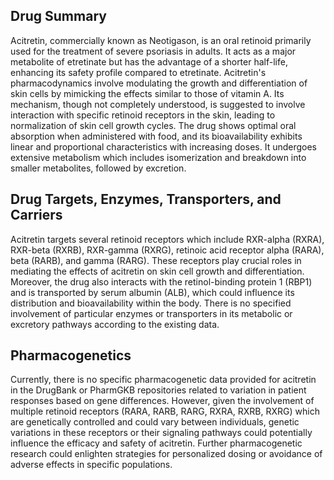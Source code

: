 ## Drug Summary
Acitretin, commercially known as Neotigason, is an oral retinoid primarily used for the treatment of severe psoriasis in adults. It acts as a major metabolite of etretinate but has the advantage of a shorter half-life, enhancing its safety profile compared to etretinate. Acitretin's pharmacodynamics involve modulating the growth and differentiation of skin cells by mimicking the effects similar to those of vitamin A. Its mechanism, though not completely understood, is suggested to involve interaction with specific retinoid receptors in the skin, leading to normalization of skin cell growth cycles. The drug shows optimal oral absorption when administered with food, and its bioavailability exhibits linear and proportional characteristics with increasing doses. It undergoes extensive metabolism which includes isomerization and breakdown into smaller metabolites, followed by excretion.

## Drug Targets, Enzymes, Transporters, and Carriers
Acitretin targets several retinoid receptors which include RXR-alpha (RXRA), RXR-beta (RXRB), RXR-gamma (RXRG), retinoic acid receptor alpha (RARA), beta (RARB), and gamma (RARG). These receptors play crucial roles in mediating the effects of acitretin on skin cell growth and differentiation. Moreover, the drug also interacts with the retinol-binding protein 1 (RBP1) and is transported by serum albumin (ALB), which could influence its distribution and bioavailability within the body. There is no specified involvement of particular enzymes or transporters in its metabolic or excretory pathways according to the existing data.

## Pharmacogenetics
Currently, there is no specific pharmacogenetic data provided for acitretin in the DrugBank or PharmGKB repositories related to variation in patient responses based on gene differences. However, given the involvement of multiple retinoid receptors (RARA, RARB, RARG, RXRA, RXRB, RXRG) which are genetically controlled and could vary between individuals, genetic variations in these receptors or their signaling pathways could potentially influence the efficacy and safety of acitretin. Further pharmacogenetic research could enlighten strategies for personalized dosing or avoidance of adverse effects in specific populations.
